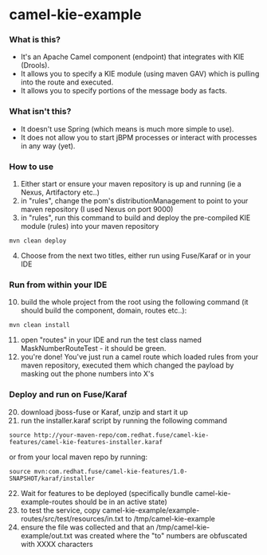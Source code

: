 # camel-kie-example


### What is this?

* It's an Apache Camel component (endpoint) that integrates with KIE (Drools).
* It allows you to specify a KIE module (using maven GAV) which is pulling into the route and executed.
* It allows you to specify portions of the message body as facts.


### What isn't this?

* It doesn't use Spring (which means is much more simple to use).
* It does not allow you to start jBPM processes or interact with processes in any way (yet).


### How to use

1) Either start or ensure your maven repository is up and running (ie a Nexus, Artifactory etc..)
2) in "rules", change the pom's distributionManagement to point to your maven repository (I used Nexus on port 9000)
3) in "rules", run this command to build and deploy the pre-compiled KIE module (rules) into your maven repository

```
mvn clean deploy
```
4) Choose from the next two titles, either run using Fuse/Karaf or in your IDE


### Run from within your IDE

10) build the whole project from the root using the following command (it should build the component, domain, routes etc..):
```
mvn clean install
```
11) open "routes" in your IDE and run the test class named MaskNumberRouteTest - it should be green.
12) you're done! You've just run a camel route which loaded rules from your maven repository, executed them which changed the payload by masking out the phone numbers into X's


### Deploy and run on Fuse/Karaf

20) download jboss-fuse or Karaf, unzip and start it up
21) run the installer.karaf script by running the following command
```
source http://your-maven-repo/com.redhat.fuse/camel-kie-features/camel-kie-features-installer.karaf
```
or from your local maven repo by running:
```
source mvn:com.redhat.fuse/camel-kie-features/1.0-SNAPSHOT/karaf/installer
```
22) Wait for features to be deployed (specifically bundle camel-kie-example-routes should be in an active state)
23) to test the service, copy camel-kie-example/example-routes/src/test/resources/in.txt to /tmp/camel-kie-example
24) ensure the file was collected and that an /tmp/camel-kie-example/out.txt was created where the "to" numbers are obfuscated with XXXX characters





